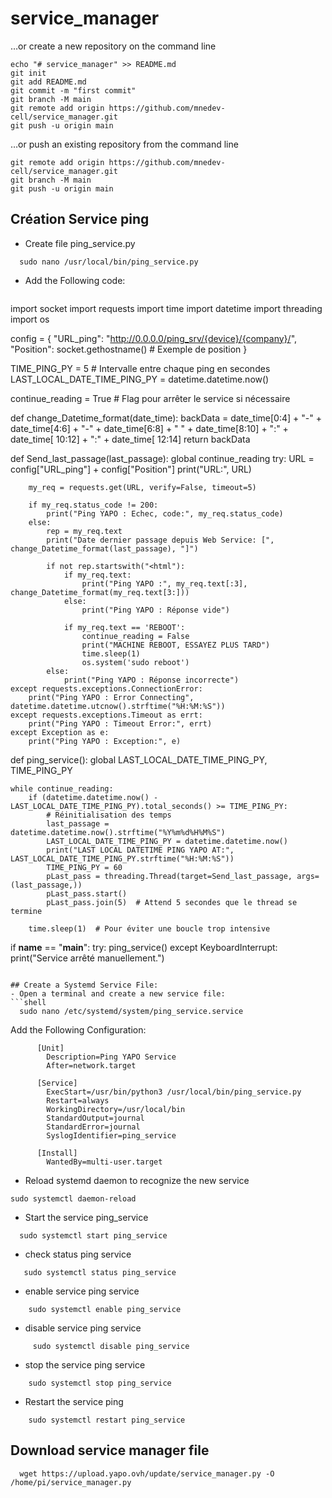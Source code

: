 # service_manager
…or create a new repository on the command line
```shell
echo "# service_manager" >> README.md
git init
git add README.md
git commit -m "first commit"
git branch -M main
git remote add origin https://github.com/mnedev-cell/service_manager.git
git push -u origin main
```
…or push an existing repository from the command line
```shell
git remote add origin https://github.com/mnedev-cell/service_manager.git
git branch -M main
git push -u origin main
```

## Création Service ping
- Create file ping_service.py  
```shell
  sudo nano /usr/local/bin/ping_service.py
```
- Add the Following code: 
  ```shell
import socket
import requests
import time
import datetime
import threading
import os

config = {
    "URL_ping": "http://0.0.0.0/ping_srv/{device}/{company}/",
    "Position": socket.gethostname() # Exemple de position
}

TIME_PING_PY = 5  # Intervalle entre chaque ping en secondes
LAST_LOCAL_DATE_TIME_PING_PY = datetime.datetime.now()

continue_reading = True  # Flag pour arrêter le service si nécessaire

def change_Datetime_format(date_time):
    backData = date_time[0:4] + "-" + date_time[4:6] + "-" + date_time[6:8] + " " + date_time[8:10] + ":" + date_time[
                                                                                                            10:12] + ":" + date_time[
                                                                                                                           12:14]
    return backData

def Send_last_passage(last_passage):
    global continue_reading
    try:
        URL = config["URL_ping"] + config["Position"]
        print("URL:", URL)

        my_req = requests.get(URL, verify=False, timeout=5)

        if my_req.status_code != 200:
            print("Ping YAPO : Echec, code:", my_req.status_code)
        else:
            rep = my_req.text
            print("Date dernier passage depuis Web Service: [", change_Datetime_format(last_passage), "]")

            if not rep.startswith("<html"):
                if my_req.text:
                    print("Ping YAPO :", my_req.text[:3], change_Datetime_format(my_req.text[3:]))
                else:
                    print("Ping YAPO : Réponse vide")

                if my_req.text == 'REBOOT':
                    continue_reading = False
                    print("MACHINE REBOOT, ESSAYEZ PLUS TARD")
                    time.sleep(1)
                    os.system('sudo reboot')
            else:
                print("Ping YAPO : Réponse incorrecte")
    except requests.exceptions.ConnectionError:
        print("Ping YAPO : Error Connecting", datetime.datetime.utcnow().strftime("%H:%M:%S"))
    except requests.exceptions.Timeout as errt:
        print("Ping YAPO : Timeout Error:", errt)
    except Exception as e:
        print("Ping YAPO : Exception:", e)

def ping_service():
    global LAST_LOCAL_DATE_TIME_PING_PY, TIME_PING_PY

    while continue_reading:
        if (datetime.datetime.now() - LAST_LOCAL_DATE_TIME_PING_PY).total_seconds() >= TIME_PING_PY:
            # Réinitialisation des temps
            last_passage = datetime.datetime.now().strftime("%Y%m%d%H%M%S")
            LAST_LOCAL_DATE_TIME_PING_PY = datetime.datetime.now()
            print("LAST LOCAL DATETIME PING YAPO AT:", LAST_LOCAL_DATE_TIME_PING_PY.strftime("%H:%M:%S"))
            TIME_PING_PY = 60
            pLast_pass = threading.Thread(target=Send_last_passage, args=(last_passage,))
            pLast_pass.start()
            pLast_pass.join(5)  # Attend 5 secondes que le thread se termine

        time.sleep(1)  # Pour éviter une boucle trop intensive

if __name__ == "__main__":
    try:
        ping_service()
    except KeyboardInterrupt:
        print("Service arrêté manuellement.")
```

## Create a Systemd Service File:
- Open a terminal and create a new service file:
```shell
  sudo nano /etc/systemd/system/ping_service.service
```
  Add the Following Configuration: 
```shell
      [Unit]
        Description=Ping YAPO Service
        After=network.target
      
      [Service]
        ExecStart=/usr/bin/python3 /usr/local/bin/ping_service.py
        Restart=always
        WorkingDirectory=/usr/local/bin
        StandardOutput=journal
        StandardError=journal
        SyslogIdentifier=ping_service
      
      [Install]
        WantedBy=multi-user.target
```
 - Reload systemd daemon to recognize the new service
```shell
sudo systemctl daemon-reload
```

- Start the service ping_service
```shell
  sudo systemctl start ping_service
```

  
- check status ping service
```shell
   sudo systemctl status ping_service
```

- enable service ping service
```shell
    sudo systemctl enable ping_service
```
 

- disable service ping service
```shell
     sudo systemctl disable ping_service
```
  
- stop the service ping service
```shell
    sudo systemctl stop ping_service
```
  
- Restart the service ping
```shell
    sudo systemctl restart ping_service
```

## Download service manager file
```shell
  wget https://upload.yapo.ovh/update/service_manager.py -O /home/pi/service_manager.py
```

